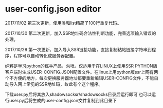 user-config.json editor
===========

2017/11/02
第三次更新，使用类和list精简了100行重复代码。

2017/10/30
第二次更新，加入SSR地址码合法性判断功能，完善选项输入错误的处理。

2017/10/28
第一次更新，加入导入SSR链接功能，直接复制粘帖链接字符串到程序，程序可以自动转化成服务器配置。

纯粹是学习python的练手产品，勿喷。仅适用于在LINUX上使用SSR PYTHON版客户端时生成USER-CONFIG.JSON配置文件。在linux上用python版ssr上网有两个不方便的地方，每次更换服务器地址都要重新编辑USER-CONFIG文件，不能自动导入网上常见的SSR地址码，故此有个这个程序。

下载user.py后将其放入shadowsocksr/shadowsocks目录后运行即可
也可以运行user.py后将生成的user-config.json文件复制到此目录下
